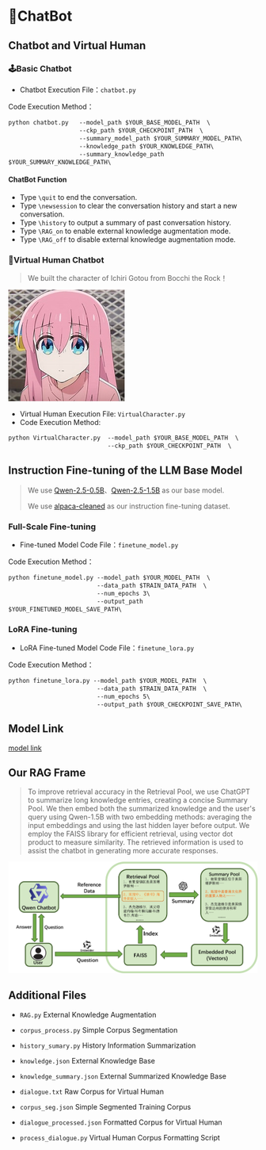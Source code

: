 # 🤖ChatBot

## Chatbot and Virtual Human
### 🕹️Basic Chatbot
* Chatbot Execution File：`chatbot.py`

Code Execution Method：
```
python chatbot.py   --model_path $YOUR_BASE_MODEL_PATH  \
                    --ckp_path $YOUR_CHECKPOINT_PATH  \
                    --summary_model_path $YOUR_SUMMARY_MODEL_PATH\
                    --knowledge_path $YOUR_KNOWLEDGE_PATH\
                    --summary_knowledge_path $YOUR_SUMMARY_KNOWLEDGE_PATH\
```
#### ChatBot Function
- Type `\quit` to end the conversation.
- Type `\newsession` to clear the conversation history and start a new conversation.
- Type `\history` to output a summary of past conversation history.
- Type `\RAG_on` to enable external knowledge augmentation mode.
- Type `\RAG_off` to disable external knowledge augmentation mode.


### 🎸Virtual Human Chatbot
> We built the character of Ichiri Gotou from Bocchi the Rock！

![bocchi](/bocchi.jpg)


* Virtual Human Execution File: `VirtualCharacter.py`
* Code Execution Method:
```
python VirtualCharacter.py  --model_path $YOUR_BASE_MODEL_PATH  \
                            --ckp_path $YOUR_CHECKPOINT_PATH  \
```


## Instruction Fine-tuning of the LLM Base Model
> We use [Qwen-2.5-0.5B](https://huggingface.co/Qwen/Qwen2.5-0.5B)、[Qwen-2.5-1.5B](https://huggingface.co/Qwen/Qwen2.5-1.5B) as our base model.
>
> We use [alpaca-cleaned](https://huggingface.co/datasets/yahma/alpaca-cleaned) as our instruction fine-tuning dataset.
### Full-Scale Fine-tuning
* Fine-tuned Model Code File：`finetune_model.py`


Code Execution Method：
```
python finetune_model.py --model_path $YOUR_MODEL_PATH  \
                         --data_path $TRAIN_DATA_PATH  \
                         --num_epochs 3\
                         --output_path $YOUR_FINETUNED_MODEL_SAVE_PATH\
```



### LoRA Fine-tuning
* LoRA Fine-tuned Model Code File：`finetune_lora.py`

Code Execution Method：
```
python finetune_lora.py --model_path $YOUR_MODEL_PATH  \
                         --data_path $TRAIN_DATA_PATH  \
                         --num_epochs 5\
                         --output_path $YOUR_CHECKPOINT_SAVE_PATH\
```


## Model Link
[model link](https://jbox.sjtu.edu.cn/l/812Wce)


## Our RAG Frame

> To improve retrieval accuracy in the Retrieval Pool, we use ChatGPT to summarize long knowledge entries, creating
> a concise Summary Pool. We then embed both the summarized knowledge and the user's query using Qwen-1.5B with two
> embedding methods: averaging the input embeddings and using the last hidden layer before output. We employ the FAISS
> library for efficient retrieval, using vector dot product to measure similarity. The retrieved information is used
> to assist the chatbot in generating more accurate responses.

![RAG Frame](/RAG.png)


## Additional Files
* `RAG.py` External Knowledge Augmentation
* `corpus_process.py` Simple Corpus Segmentation
* `history_sumary.py` History Information Summarization
* `knowledge.json` External Knowledge Base
* `knowledge_summary.json` External Summarized Knowledge Base

* `dialogue.txt` Raw Corpus for Virtual Human
* `corpus_seg.json` Simple Segmented Training Corpus
* `dialogue_processed.json` Formatted Corpus for Virtual Human
* `process_dialogue.py` Virtual Human Corpus Formatting Script


















